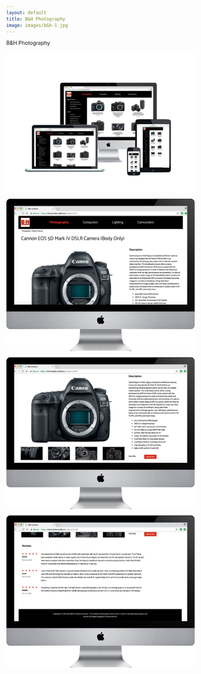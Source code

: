 ```yaml
---
layout: default
title: B&H Photography
image: images/b&h-1.jpg
---
```

B&H Photography

![B&H Photography Photo 1](images/b&h-1.jpg)

![B&H Photography Photo 2](images/b&h-2.jpg)

![B&H Photography Photo 3](images/b&h-3.jpg)

![B&H Photography Photo 4](images/b&h-4.jpg)
